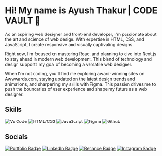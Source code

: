 # Hi! My name is Ayush Thakur | CODE VAULT 🤖

As an aspiring web designer and front-end developer, I'm passionate about the art and science of web design. With expertise in HTML, CSS, and JavaScript, I create responsive and visually captivating designs.

Right now, I’m focused on mastering React and planning to dive into Next.js to stay ahead in modern web development. This blend of technology and design supports my goal of becoming a versatile web designer.

When I'm not coding, you'll find me exploring award-winning sites on Awwwards.com, staying updated on the latest design trends and animations, and sharpening my skills with Figma. This passion drives me to push the boundaries of user experience and shape my future as a web designer.

## Skills
![Vs Code](https://skillicons.dev/icons?i=vscode)
![HTML/CSS](https://skillicons.dev/icons?i=html,css)
![JavaScript](https://skillicons.dev/icons?i=js)
![Figma](https://skillicons.dev/icons?i=figma)
![Github](https://skillicons.dev/icons?i=github)


## Socials
[![Portfolio Badge](https://img.shields.io/badge/website-000000?style=for-the-badge&logo=About.me&logoColor=white)](https://ayush79.netlify.app/)
[![LinkedIn Badge](https://img.shields.io/badge/LinkedIn-blue?style=for-the-badge&logo=linkedin&logoColor=white)](https://www.linkedin.com/in/ayushthakur79/)
[![Behance Badge](https://img.shields.io/badge/Behance-blue?style=for-the-badge&logo=behance&logoColor=white)](https://www.behance.net/ayushthakur35)
[![Instagram Badge](https://img.shields.io/badge/Instagram-E4405F?style=for-the-badge&logo=instagram&logoColor=white)](https://www.instagram.com/_ayush.79/)



